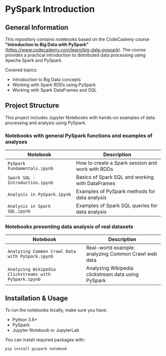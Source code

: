 # PySpark Introduction

## General Information
This repository contains notebooks based on the CodeCademy course **"Introduction to Big Data with PySpark"** (https://www.codecademy.com/learn/big-data-pyspark). The course provides a practical introduction to distributed data processing using Apache Spark and PySpark.

Covered topics:
- Introduction to Big Data concepts
- Working with Spark RDDs using PySpark
- Working with Spark DataFrames and SQL

## Project Structure
This project includes Jupyter Notebooks with hands-on examples of data processing and analysis using PySpark.

### Notebooks with general PySpark functions and examples of analyses
| Notebook | Description |
|----------|-------------|
| `PySpark Fundamentals.ipynb` | How to create a Spark session and work with RDDs |
| `Spark SQL - Introduction.ipynb` | Basics of Spark SQL and working with DataFrames |
| `Analysis in PySpark.ipynb` | Examples of PySpark methods for data analysis |
| `Analysis in Spark SQL.ipynb` | Examples of Spark SQL queries for data analysis |

### Notebooks presenting data analysis of real datasets
| Notebook | Description |
|----------|-------------|
| `Analyzing Common Crawl Data with PySpark.ipynb` | Real-world example: analyzing Common Crawl web data |
| `Analyzing Wikipedia Clickstreams with PySpark.ipynb` | Analyzing Wikipedia clickstream data using PySpark |

## Installation & Usage
To run the notebooks locally, make sure you have:
- Python 3.8+
- PySpark
- Jupyter Notebook or JupyterLab

You can install required packages with:

```bash
pip install pyspark notebook
